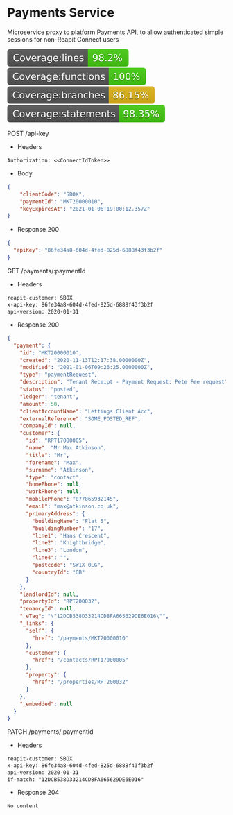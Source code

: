 # Payments Service

Microservice proxy to platform Payments API, to allow authenticated simple sessions for non-Reapit Connect users

![lines](./src/tests/badges/badge-lines.svg) ![functions](./src/tests/badges/badge-functions.svg) ![branches](./src/tests/badges/badge-branches.svg) ![statements](./src/tests/badges/badge-statements.svg)

POST /api-key

- Headers

```
Authorization: <<ConnectIdToken>>
```

- Body

```json
{
	"clientCode": "SBOX", 
	"paymentId": "MKT20000010",
	"keyExpiresAt": "2021-01-06T19:00:12.357Z"
}
```

- Response 200

```json
{
  "apiKey": "86fe34a8-604d-4fed-825d-6888f43f3b2f"
}
```

GET /payments/:paymentId

- Headers

```
reapit-customer: SBOX
x-api-key: 86fe34a8-604d-4fed-825d-6888f43f3b2f
api-version: 2020-01-31
```

- Response 200

```json
{
  "payment": {
    "id": "MKT20000010",
    "created": "2020-11-13T12:17:38.0000000Z",
    "modified": "2021-01-06T09:26:25.0000000Z",
    "type": "paymentRequest",
    "description": "Tenant Receipt - Payment Request: Pete Fee request",
    "status": "posted",
    "ledger": "tenant",
    "amount": 50,
    "clientAccountName": "Lettings Client Acc",
    "externalReference": "SOME_POSTED_REF",
    "companyId": null,
    "customer": {
      "id": "RPT17000005",
      "name": "Mr Max Atkinson",
      "title": "Mr",
      "forename": "Max",
      "surname": "Atkinson",
      "type": "contact",
      "homePhone": null,
      "workPhone": null,
      "mobilePhone": "077865932145",
      "email": "max@atkinson.co.uk",
      "primaryAddress": {
        "buildingName": "Flat 5",
        "buildingNumber": "17",
        "line1": "Hans Crescent",
        "line2": "Knightbridge",
        "line3": "London",
        "line4": "",
        "postcode": "SW1X 0LG",
        "countryId": "GB"
      }
    },
    "landlordId": null,
    "propertyId": "RPT200032",
    "tenancyId": null,
    "_eTag": "\"12DCB538D33214CD8FA665629DE6E016\"",
    "_links": {
      "self": {
        "href": "/payments/MKT20000010"
      },
      "customer": {
        "href": "/contacts/RPT17000005"
      },
      "property": {
        "href": "/properties/RPT200032"
      }
    },
    "_embedded": null
  }
}
```
PATCH /payments/:paymentId

- Headers

```
reapit-customer: SBOX
x-api-key: 86fe34a8-604d-4fed-825d-6888f43f3b2f
api-version: 2020-01-31
if-match: "12DCB538D33214CD8FA665629DE6E016"
```

- Response 204

```
No content
```